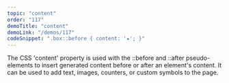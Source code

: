 ```yaml
---
topic: "content"
order: "117"
demoTitle: "content"
demoLink: "/demos/117"
codeSnippet: ".box::before { content: '★'; }"
---
```


The CSS 'content' property is used with the ::before and ::after pseudo-elements to insert generated content before or after an element's content. It can be used to add text, images, counters, or custom symbols to the page.
<br />
